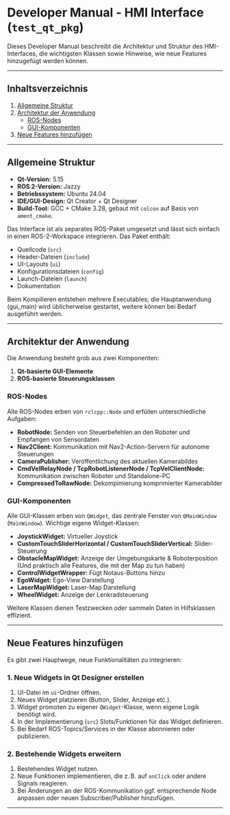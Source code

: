 # Developer Manual - HMI Interface (`test_qt_pkg`)

Dieses Developer Manual beschreibt die Architektur und Struktur des HMI-Interfaces, die wichtigsten Klassen sowie Hinweise, wie neue Features hinzugefügt werden können.

---

## Inhaltsverzeichnis

1. [Allgemeine Struktur](#allgemeine-struktur)  
2. [Architektur der Anwendung](#architektur-der-anwendung)  
   - [ROS-Nodes](#ros-nodes)  
   - [GUI-Komponenten](#gui-komponenten)  
3. [Neue Features hinzufügen](#neue-features-hinzufügen)  

---

## Allgemeine Struktur

- **Qt-Version:** 5.15  
- **ROS 2-Version:** Jazzy  
- **Betriebssystem:** Ubuntu 24.04  
- **IDE/GUI-Design:** Qt Creator + Qt Designer  
- **Build-Tool:** GCC + CMake 3.28, gebaut mit `colcon` auf Basis von `ament_cmake`.  

Das Interface ist als separates ROS-Paket umgesetzt und lässt sich einfach in einen ROS-2-Workspace integrieren. Das Paket enthält:

- Quellcode (`src`)  
- Header-Dateien (`include`)  
- UI-Layouts (`ui`)  
- Konfigurationsdateien (`config`)  
- Launch-Dateien (`launch`)  
- Dokumentation  

Beim Kompilieren entstehen mehrere Executables; die Hauptanwendung (gui_main) wird üblicherweise gestartet, weitere können bei Bedarf ausgeführt werden.

---

## Architektur der Anwendung

Die Anwendung besteht grob aus zwei Komponenten:

1. **Qt-basierte GUI-Elemente**  
2. **ROS-basierte Steuerungsklassen**  

### ROS-Nodes

Alle ROS-Nodes erben von `rclcpp::Node` und erfüllen unterschiedliche Aufgaben:

- **RobotNode:** Senden von Steuerbefehlen an den Roboter und Empfangen von Sensordaten  
- **Nav2Client:** Kommunikation mit Nav2-Action-Servern für autonome Steuerungen  
- **CameraPublisher:** Veröffentlichung des aktuellen Kamerabildes  
- **CmdVelRelayNode / TcpRobotListenerNode / TcpVelClientNode:** Kommunikation zwischen Roboter und Standalone-PC  
- **CompressedToRawNode:** Dekompimierung komprimierter Kamerabilder  

### GUI-Komponenten

Alle GUI-Klassen erben von `QWidget`, das zentrale Fenster von `QMainWindow` (`MainWindow`). Wichtige eigene Widget-Klassen:

- **JoystickWidget:** Virtueller Joystick  
- **CustomTouchSliderHorizontal / CustomTouchSliderVertical:** Slider-Steuerung  
- **ObstacleMapWidget:** Anzeige der Umgebungskarte & Roboterposition (Und praktisch alle Features, die mit der Map zu tun haben) 
- **ControlWidgetWrapper:** Fügt Notaus-Buttons hinzu  
- **EgoWidget:** Ego-View Darstellung  
- **LaserMapWidget:** Laser-Map Darstellung  
- **WheelWidget:** Anzeige der Lenkradsteuerung  

Weitere Klassen dienen Testzwecken oder sammeln Daten in Hilfsklassen effizient.

---

## Neue Features hinzufügen

Es gibt zwei Hauptwege, neue Funktionalitäten zu integrieren:

### 1. Neue Widgets in Qt Designer erstellen

1. UI-Datei im `ui`-Ordner öffnen.  
2. Neues Widget platzieren (Button, Slider, Anzeige etc.).  
3. Widget promoten zu eigener `QWidget`-Klasse, wenn eigene Logik benötigt wird.  
4. In der Implementierung (`src`) Slots/Funktionen für das Widget definieren.  
5. Bei Bedarf ROS-Topics/Services in der Klasse abonnieren oder publizieren.  

### 2. Bestehende Widgets erweitern

1. Bestehendes Widget nutzen.  
2. Neue Funktionen implementieren, die z. B. auf `onClick` oder andere Signals reagieren.  
3. Bei Änderungen an der ROS-Kommunikation ggf. entsprechende Node anpassen oder neuen Subscriber/Publisher hinzufügen.  

---
